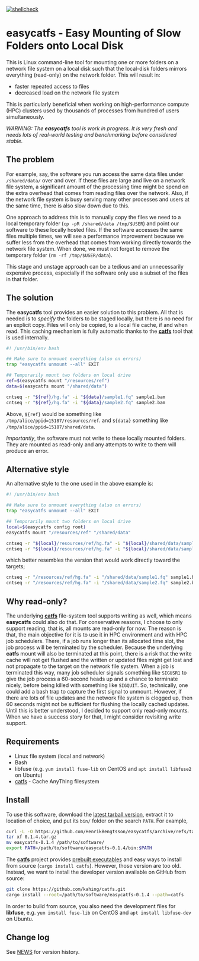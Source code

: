 [![shellcheck](https://github.com/HenrikBengtsson/easycatfs/actions/workflows/shellcheck.yml/badge.svg)](https://github.com/HenrikBengtsson/easycatfs/actions/workflows/shellcheck.yml)

# easycatfs - Easy Mounting of Slow Folders onto Local Disk

This is Linux command-line tool for mounting one or more folders on a
network file system on a local disk such that the local-disk folders
mirrors everything (read-only) on the network folder.  This will
result in:

 * faster repeated access to files
 * decreased load on the network file system

This is particularly beneficial when working on high-performance
compute (HPC) clusters used by thousands of processes from hundred of
users simultaneously.

_WARNING: The **easycatfs** tool is work in progress. It is very
fresh and needs lots of real-world testing and benchmarking before
considered stable._


## The problem

For example, say, the software you run access the same data files
under `/shared/data/` over and over.  If these files are large and
live on a network file system, a significant amount of the processing
time might be spend on the extra overhead that comes from reading
files over the network.  Also, if the network file system is busy
serving many other processes and users at the same time, there is also
slow down due to this.

One approach to address this is to manually copy the files we need to
a local temporary folder (`cp -pR /shared/data /tmp/$USER`) and point
our software to these locally hosted files.  If the software accesses
the same files multiple times, we will see a performance improvement
because we suffer less from the overhead that comes from working
directly towards the network file system. When done, we must not
forget to remove the temporary folder (`rm -rf /tmp/$USER/data`).

This stage and unstage approach can be a tedious and an unnecessarily
expensive process, especially if the software only use a subset of the
files in that folder.


## The solution

The **easycatfs** tool provides an easier solution to this problem.
All that is needed is to _specify_ the folders to be staged locally,
but there is no need for an explicit copy.  Files will only be copied,
to a local file cache, if and when read.  This caching mechanism is
fully automatic thanks to the **[catfs]** tool that is used
internally.

```sh
#! /usr/bin/env bash

## Make sure to unmount everything (also on errors)
trap "easycatfs unmount --all" EXIT

## Temporarily mount two folders on local drive
ref=$(easycatfs mount "/resources/ref")
data=$(easycatfs mount "/shared/data")

cntseq -r "${ref}/hg.fa" -i "${data}/sample1.fq" sample1.bam
cntseq -r "${ref}/hg.fa" -i "${data}/sample2.fq" sample2.bam
```

Above, `${ref}` would be something like
`/tmp/alice/ppid=15187/resources/ref`. and `${data}` something like
`/tmp/alice/ppid=15187/shared/data`.

_Importantly_, the software must not write to these locally mounted
folders.  They are mounted as read-only and any attempts to write to
them will produce an error.


## Alternative style

An alternative style to the one used in the above example is:

```sh
#! /usr/bin/env bash

## Make sure to unmount everything (also on errors)
trap "easycatfs unmount --all" EXIT

## Temporarily mount two folders on local drive
local=$(easycatfs config root)
easycatfs mount "/resources/ref" "/shared/data"

cntseq -r "${local}/resources/ref/hg.fa" -i "${local}/shared/data/sample1.fq" sample1.bam
cntseq -r "${local}/resources/ref/hg.fa" -i "${local}/shared/data/sample2.fq" sample2.bam
```

which better resembles the version that would work directly toward the targets;

```sh
cntseq -r "/resources/ref/hg.fa" -i "/shared/data/sample1.fq" sample1.bam
cntseq -r "/resources/ref/hg.fa" -i "/shared/data/sample2.fq" sample2.bam
```


## Why read-only?

The underlying **[catfs]** file-system tool supports writing as well,
which means **easycatfs** could also do that.  For conservative
reasons, I choose to only support reading, that is, all mounts are
read-only for now.  The reason is that, the main objective for it is
to use it in HPC environment and with HPC job schedulers.  There, if a
job runs longer than its allocated time slot, the job process will be
terminated by the scheduler.  Because the underlying **catfs** mount
will also be terminated at this point, there is a risk that the write
cache will not get flushed and the written or updated files might get
lost and not propagate to the target on the network file system.  When
a job is terminated this way, many job scheduler signals something
like `SIGUSR1` to give the job process a 60-second heads up and a
chance to terminate nicely, before being killed with something like
`SIGQUIT`.  So, technically, one could add a bash trap to capture the
first signal to unmount.  However, if there are lots of file updates
and the network file system is clogged up, then 60 seconds might not
be sufficient for flushing the locally cached updates.  Until this is
better understood, I decided to support only read-only mounts.  When
we have a success story for that, I might consider revisiting write
support.


## Requirements

* Linux file system (local and network)
* Bash
* libfuse (e.g. `yum install fuse-lib` on CentOS and `apt install libfuse2` on Ubuntu)
* [catfs] - Cache AnyThing filesystem


## Install

To use this software, download the [latest tarball
version](https://github.com/HenrikBengtsson/easycatfs/tags), extract
it to location of choice, and put its `bin/` folder on the search
`PATH`.  For example,

```sh
curl -L -O https://github.com/HenrikBengtsson/easycatfs/archive/refs/tags/0.1.4.tar.gz
tar xf 0.1.4.tar.gz
mv easycatfs-0.1.4 /path/to/software/
export PATH=/path/to/software/easycatfs-0.1.4/bin:$PATH
```

The **[catfs]** project provides [prebuilt executables](https://github.com/kahing/catfs/releases) and easy ways to install from source (`cargo install catfs`).  However, those version are too old.  Instead, we want to install the developer version available on GitHub from source:

```sh
git clone https://github.com/kahing/catfs.git
cargo install --root=/path/to/software/easycatfs-0.1.4 --path=catfs
```

In order to build from source, you also need the development files for **libfuse**, e.g. `yum install fuse-lib` on CentOS and `apt install libfuse-dev` on Ubuntu.


## Change log

See [NEWS](NEWS.md) for version history.


[catfs]: https://github.com/kahing/catfs

